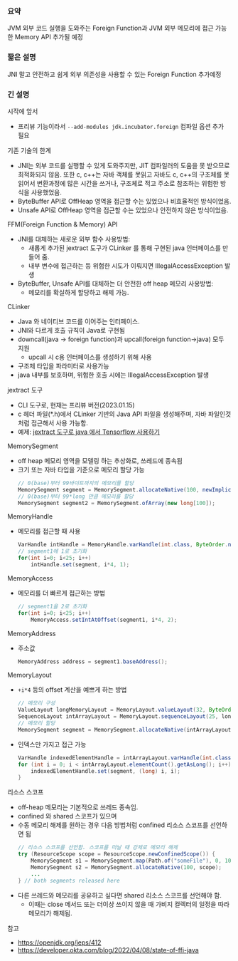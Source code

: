 ### 요약
JVM 외부 코드 실행을 도와주는 Foreign Function과 JVM 외부 메모리에 접근 가능한 Memory API 추가될 예정

### 짧은 설명
JNI 말고 안전하고 쉽게 외부 의존성을 사용할 수 있는 Foreign Function 추가예정

### 긴 설명
시작에 앞서
* 프리뷰 기능이라서 `--add-modules jdk.incubator.foreign` 컴파일 옵션 추가 필요

기존 기술의 한계
* JNI는 외부 코드를 실행할 수 있게 도와주지만, JIT 컴파일러의 도움을 못 받으므로 최적화되지 않음. 
  또한 c, c++는 자바 객체를 못읽고 자바도 c, c++의 구조체를 못읽어서 변환과정에 많은 시간을 쓰거나, 구조체로 적고 주소로 참조하는 위험한 방식을 사용했었음.
* ByteBuffer API로 OffHeap 영역을 접근할 수는 있었으나 비효율적인 방식이었음.
* Unsafe API로 OffHeap 영역을 접근할 수는 있었으나 안전하지 않은 방식이었음.

FFM(Foreign Function & Memory) API 
* JNI를 대체하는 새로운 외부 함수 사용방법:
  * 새롭게 추가된 jextract 도구가 CLinker 를 통해 구현된 java 인터페이스를 만들어 줌.  
  * 내부 변수에 접근하는 등 위험한 시도가 이뤄지면 IllegalAccessException 발생
* ByteBuffer, Unsafe API를 대체하는 더 안전한 off heap 메모리 사용방법:
  * 메모리를 확실하게 할당하고 해제 가능.

CLinker
* Java 와 네이티브 코드를 이어주는 인터페이스.
* JNI와 다르게 호출 규칙이 Java로 구현됨
* downcall(java -> foreign function)과 upcall(foreign function->java) 모두 지원
  * upcall 시 c용 인터페이스를 생성하기 위해 사용
* 구조체 타입을 파라미터로 사용가능
* java 내부를 보호하며, 위험한 호출 시에는 IllegalAccessException 발생

jextract 도구
* CLI 도구로, 현재는 프리뷰 버전(2023.01.15)
* c 헤더 파일(*.h)에서 CLinker 기반의 Java API 파일을 생성해주며, 자바 파일인것 처럼 접근해서 사용 가능함.
* 예제: [jextract 도구로 java 에서 Tensorflow 사용하기](https://hg.openjdk.java.net/panama/dev/raw-file/4810a7de75cb/doc/panama_foreign.html#using-tensorflow-c-api-mac-os)

MemorySegment
* off heap 메모리 영역을 모델링 하는 추상화로, 쓰레드에 종속됨
* 크기 또는 자바 타입을 기준으로 메모리 할당 가능
  ``` java
  // 0(base)부터 99바이트까지의 메모리를 할당
  MemorySegment segment = MemorySegment.allocateNative(100, newImplicitScope());
  // 0(base)부터 99*long 만큼 메모리를 할당
  MemorySegment segment2 = MemorySegment.ofArray(new long[100]);
  ```
MemoryHandle
* 메모리를 접근할 때 사용
  ``` java
  VarHandle intHandle = MemoryHandle.varHandle(int.class, ByteOrder.nativeOrder());
  // segment1에 1로 초기화
  for(int i=0; i<25; i++)
      intHandle.set(segment, i*4, 1);
  ```
MemoryAccess
* 메모리를 더 빠르게 접근하는 방법
  ``` java
  // segment1을 2로 초기화
  for(int i=0; i<25; i++)
      MemoryAccess.setIntAtOffset(segment1, i*4, 2);
  ```
MemoryAddress
* 주소값
  ``` java
  MemoryAddress address = segment1.baseAddress();
  ```
MemoryLayout
* `+i*4` 등의 offset 계산을 예쁘게 하는 방법
  ``` java
  // 메모리 구성
  ValueLayout longMemoryLayout = MemoryLayout.valueLayout(32, ByteOrder.nativeOrder());
  SequenceLayout intArrayLayout = MemoryLayout.sequenceLayout(25, longMemoryLayout);
  // 메모리 할당
  MemorySegment segment = MemorySegment.allocateNative(intArrayLayout, newImplicitScope());
  ```
* 인덱스만 가지고 접근 가능
  ``` java
  VarHandle indexedElementHandle = intArrayLayout.varHandle(int.class, PathElement.sequenceElement());
  for (int i = 0; i < intArrayLayout.elementCount().getAsLong(); i++) {
      indexedElementHandle.set(segment, (long) i, i);
  }
  ```
리소스 스코프
* off-heap 메모리는 기본적으로 쓰레드 종속임.
* confined 와 shared 스코프가 있으며
* 수동 메모리 해제를 원하는 경우 다음 방법처럼 confined 리소스 스코프를 선언하면 됨
  ``` java
  // 리소스 스코프를 선언함. 스코프를 떠날 때 강제로 메모리 해제
  try (ResourceScope scope = ResourceScope.newConfinedScope()) {
      MemorySegment s1 = MemorySegment.map(Path.of("someFile"), 0, 100000, MapMode.READ_WRITE, scope);
      MemorySegment s2 = MemorySegment.allocateNative(100, scope);
      ...
  } // both segments released here
  ```
* 다른 쓰레드와 메모리를 공유하고 싶다면 shared 리소스 스코프를 선언해야 함.
  * 이때는 close 메서드 또는 더이상 쓰이지 않을 때 가비지 컬렉터의 일정을 따라 메모리가 해제됨.

참고
* https://openjdk.org/jeps/412
* https://developer.okta.com/blog/2022/04/08/state-of-ffi-java